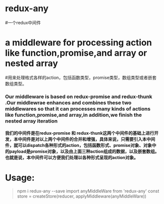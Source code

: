 # redux-any
#一个redux中间件
# a middleware for processing action like function,promise,and array or nested array
#用来处理格式各样的action，包括函数类型，promise类型，数组类型或者嵌套数组类型。
### Our middleware is based on redux-promise and redux-thunk .Our middlewrae enhances and combines these two middlewares so that it can processes many kinds of actions like function,promise,and array,in addition,we finish the nested array iteration
#### 我们的中间件是在redux-promise 和 redux-thunk这两个中间件的基础上进行开发，本中间件是对以上两个中间件的合并和增强，具体来说，只需要引入本中间件，就可以dispatch各种形式的action，包括函数形式、promise对象、对象中的payload是promise对象，以及由上面三种action组成的数据，以及嵌套数组。 也就是说，本中间件可以方便我们处理以各种形式呈现的action对象。
# Usage:

> npm i redux-any --save
> import anyMiddleWare from 'redux-any'
> const store = createStore(reducer, applyMiddleware(anyMiddleWare))


